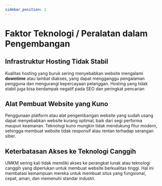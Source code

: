 ```yaml
---
sidebar_position: 2
---
```


# Faktor Teknologi / Peralatan dalam Pengembangan

## Infrastruktur Hosting Tidak Stabil

Kualitas hosting yang buruk sering menyebabkan website mengalami <b>downtime</b> atau lambat diakses, yang dapat mengganggu pengalaman pengguna dan mengurangi kepercayaan pelanggan. Hosting yang tidak stabil juga bisa berdampak negatif pada SEO dan peringkat pencarian

## Alat Pembuat Website yang Kuno

Penggunaan platform atau alat pengembangan website yang sudah usang dapat menyebabkan website kurang optimal, baik dari segi performa maupun keamanan. Teknologi kuno mungkin tidak mendukung fitur modern, sehingga membuat website tidak responsif atau rentan terhadap serangan siber.

## Keterbatasan Akses ke Teknologi Canggih

UMKM sering kali tidak memiliki akses ke perangkat lunak atau teknologi canggih yang diperlukan untuk membuat website berkualitas tinggi. Hal ini membatasi kemampuan mereka untuk membuat situs yang fungsional, cepat, aman, dan memenuhi standar industri.
